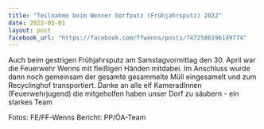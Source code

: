 ```yaml
---
title: "Teilnahme beim Wenner Dorfputz (Frühjahrsputz) 2022"
date: 2022-05-01
layout: post
facebook_url: "https://facebook.com/ffwenns/posts/7472586196149774"
---
```


Auch beim gestrigen Frühjahrsputz am Samstagvormittag den 30. April war die Feuerwehr Wenns mit fleißigen Händen mitdabei. Im Anschluss wurde dann noch gemeinsam der gesamte gesammelte Müll eingesamelt und zum Recyclinghof transportiert. Danke an alle elf KameradInnen (Feuerwehrjugend) die mitgeholfen haben unser Dorf zu säubern - ein starkes Team 

 

Fotos: FE/FF-Wenns
Bericht: PP/ÖA-Team